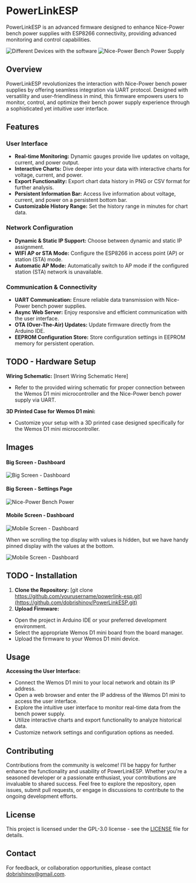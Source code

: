 # PowerLinkESP

PowerLinkESP is an advanced firmware designed to enhance Nice-Power bench power supplies with ESP8266 connectivity, providing advanced monitoring and control capabilities.

![Different Devices with the software](Images/UI/Devices.png)
![Nice-Power Bench Power Supply](Images/Device/1-Nicepower-Kuai-SPS-W3010.jpg)

## Overview

PowerLinkESP revolutionizes the interaction with Nice-Power bench power supplies by offering seamless integration via UART protocol. Designed with versatility and user-friendliness in mind, this firmware empowers users to monitor, control, and optimize their bench power supply experience through a sophisticated yet intuitive user interface.

## Features

### User Interface

- **Real-time Monitoring:** Dynamic gauges provide live updates on voltage, current, and power output.
- **Interactive Charts:** Dive deeper into your data with interactive charts for voltage, current, and power.
- **Export Functionality:** Export chart data history in PNG or CSV format for further analysis.
- **Persistent Information Bar:** Access live information about voltage, current, and power on a persistent bottom bar.
- **Customizable History Range:** Set the history range in minutes for chart data.

### Network Configuration

- **Dynamic & Static IP Support:** Choose between dynamic and static IP assignment.
- **WIFI AP or STA Mode:** Configure the ESP8266 in access point (AP) or station (STA) mode.
- **Automatic AP Mode:** Automatically switch to AP mode if the configured station (STA) network is unavailable.



### Communication & Connectivity

- **UART Communication:** Ensure reliable data transmission with Nice-Power bench power supplies.
- **Async Web Server:** Enjoy responsive and efficient communication with the user interface.
- **OTA (Over-The-Air) Updates:** Update firmware directly from the Arduino IDE.
- **EEPROM Configuration Store:** Store configuration settings in EEPROM memory for persistent operation.

## TODO - Hardware Setup

**Wiring Schematic:** \[Insert Wiring Schematic Here\]

- Refer to the provided wiring schematic for proper connection between the Wemos D1 mini microcontroller and the Nice-Power bench power supply via UART.

**3D Printed Case for Wemos D1 mini:**

- Customize your setup with a 3D printed case designed specifically for the Wemos D1 mini microcontroller.

## Images

#### Big Screen - Dashboard
![Big Screen - Dashboard](Images/UI/UI-1.PNG)

#### Big Screen - Settings Page
![Nice-Power Bench Power](Images/UI/UI-2.PNG)

#### Mobile Screen - Dashboard
![Mobile Screen - Dashboard](Images/UI/UI-4.PNG)

When we scrolling the top display with values is hidden, but we have handy pinned display with the values at the bottom.

![Mobile Screen - Dashboard](Images/UI/UI-5.PNG)

## TODO - Installation

1. **Clone the Repository:**
   [git clone https://github.com/yourusername/powerlink-esp.git](https://github.com/dobrishinov/PowerLinkESP.git)
2. **Upload Firmware:**

- Open the project in Arduino IDE or your preferred development environment.
- Select the appropriate Wemos D1 mini board from the board manager.
- Upload the firmware to your Wemos D1 mini device.

## Usage

**Accessing the User Interface:**

- Connect the Wemos D1 mini to your local network and obtain its IP address.
- Open a web browser and enter the IP address of the Wemos D1 mini to access the user interface.
- Explore the intuitive user interface to monitor real-time data from the bench power supply.
- Utilize interactive charts and export functionality to analyze historical data.
- Customize network settings and configuration options as needed.

## Contributing

Contributions from the community is welcome! I'll be happy for further enhance the functionality and usability of PowerLinkESP. Whether you're a seasoned developer or a passionate enthusiast, your contributions are invaluable to shared success. Feel free to explore the repository, open issues, submit pull requests, or engage in discussions to contribute to the ongoing development efforts.

## License

This project is licensed under the GPL-3.0 license - see the [LICENSE](LICENSE) file for details.

## Contact

For feedback, or collaboration opportunities, please contact [dobrishinov@gmail.com](mailto:dobrishinov@gmail.com).

